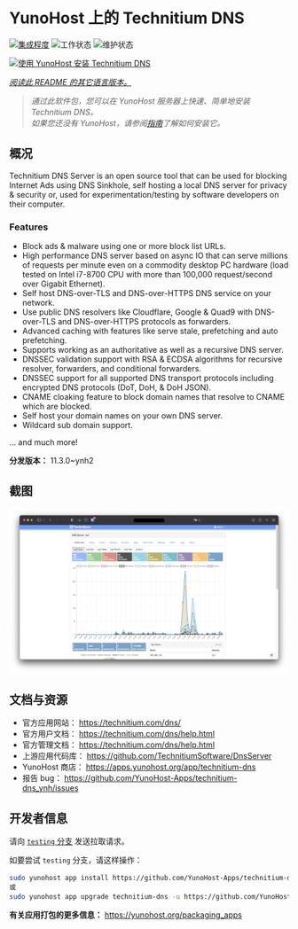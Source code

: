 <!--
注意：此 README 由 <https://github.com/YunoHost/apps/tree/master/tools/readme_generator> 自动生成
请勿手动编辑。
-->

# YunoHost 上的 Technitium DNS

[![集成程度](https://dash.yunohost.org/integration/technitium-dns.svg)](https://dash.yunohost.org/appci/app/technitium-dns) ![工作状态](https://ci-apps.yunohost.org/ci/badges/technitium-dns.status.svg) ![维护状态](https://ci-apps.yunohost.org/ci/badges/technitium-dns.maintain.svg)

[![使用 YunoHost 安装 Technitium DNS](https://install-app.yunohost.org/install-with-yunohost.svg)](https://install-app.yunohost.org/?app=technitium-dns)

*[阅读此 README 的其它语言版本。](./ALL_README.md)*

> *通过此软件包，您可以在 YunoHost 服务器上快速、简单地安装 Technitium DNS。*  
> *如果您还没有 YunoHost，请参阅[指南](https://yunohost.org/install)了解如何安装它。*

## 概况

Technitium DNS Server is an open source tool that can be used for blocking Internet Ads using DNS Sinkhole, self hosting a local DNS server for privacy & security or, used for experimentation/testing by software developers on their computer.

### Features

- Block ads & malware using one or more block list URLs.
- High performance DNS server based on async IO that can serve millions of requests per minute even on a commodity desktop PC hardware (load tested on Intel i7-8700 CPU with more than 100,000 request/second over Gigabit Ethernet).
- Self host DNS-over-TLS and DNS-over-HTTPS DNS service on your network.
- Use public DNS resolvers like Cloudflare, Google & Quad9 with DNS-over-TLS and DNS-over-HTTPS protocols as forwarders.
- Advanced caching with features like serve stale, prefetching and auto prefetching.
- Supports working as an authoritative as well as a recursive DNS server.
- DNSSEC validation support with RSA & ECDSA algorithms for recursive resolver, forwarders, and conditional forwarders.
- DNSSEC support for all supported DNS transport protocols including encrypted DNS protocols (DoT, DoH, & DoH JSON).
- CNAME cloaking feature to block domain names that resolve to CNAME which are blocked.
- Self host your domain names on your own DNS server.
- Wildcard sub domain support.

... and much more!

**分发版本：** 11.3.0~ynh2

## 截图

![Technitium DNS 的截图](./doc/screenshots/example.jpg)

## 文档与资源

- 官方应用网站： <https://technitium.com/dns/>
- 官方用户文档： <https://technitium.com/dns/help.html>
- 官方管理文档： <https://technitium.com/dns/help.html>
- 上游应用代码库： <https://github.com/TechnitiumSoftware/DnsServer>
- YunoHost 商店： <https://apps.yunohost.org/app/technitium-dns>
- 报告 bug： <https://github.com/YunoHost-Apps/technitium-dns_ynh/issues>

## 开发者信息

请向 [`testing` 分支](https://github.com/YunoHost-Apps/technitium-dns_ynh/tree/testing) 发送拉取请求。

如要尝试 `testing` 分支，请这样操作：

```bash
sudo yunohost app install https://github.com/YunoHost-Apps/technitium-dns_ynh/tree/testing --debug
或
sudo yunohost app upgrade technitium-dns -u https://github.com/YunoHost-Apps/technitium-dns_ynh/tree/testing --debug
```

**有关应用打包的更多信息：** <https://yunohost.org/packaging_apps>
